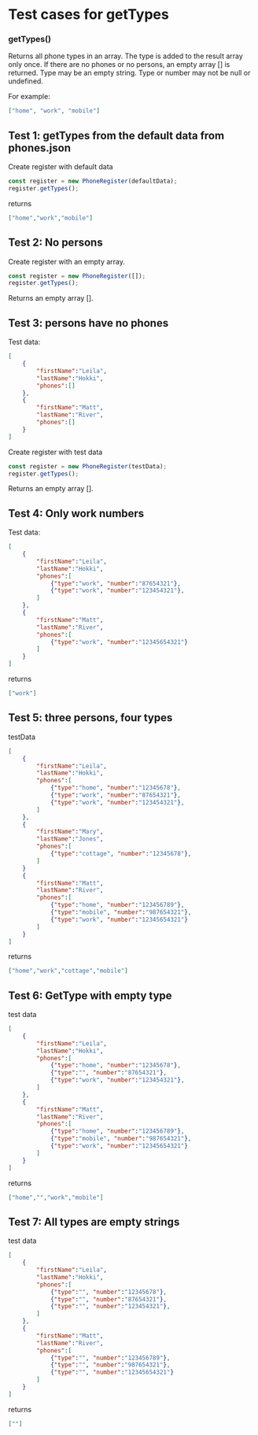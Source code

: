 # Test cases for getTypes

### **getTypes()**

Returns all phone types in an array. The type is added to the result array only once. If there are no phones or no persons, an empty array [] is returned. Type may be an empty string. Type or number may not be null or undefined.

For example:

```json
["home", "work", "mobile"]
```

## Test 1: getTypes from the default data from phones.json

Create register with default data
```js
const register = new PhoneRegister(defaultData);
register.getTypes();
```

returns
```json
["home","work","mobile"]
```

## Test 2: No persons
Create register with an empty array.
```js
const register = new PhoneRegister([]);
register.getTypes();
```

Returns an empty array [].

## Test 3: persons have no phones

Test data:

```json
[
    {
        "firstName":"Leila",
        "lastName":"Hokki",
        "phones":[]
    },
    {
        "firstName":"Matt",
        "lastName":"River",
        "phones":[]
    }
]
```

Create register with test data
```js
const register = new PhoneRegister(testData);
register.getTypes();
```

Returns an empty array [].

## Test 4: Only work numbers

Test data:

```json
[
    {
        "firstName":"Leila",
        "lastName":"Hokki",
        "phones":[
            {"type":"work", "number":"87654321"},
            {"type":"work", "number":"123454321"},
        ]
    },
    {
        "firstName":"Matt",
        "lastName":"River",
        "phones":[
            {"type":"work", "number":"12345654321"}
        ]
    }
]
```

returns
```json
["work"]
```

## Test 5: three persons, four types

testData
```json
[
    {
        "firstName":"Leila",
        "lastName":"Hokki",
        "phones":[
            {"type":"home", "number":"12345678"},
            {"type":"work", "number":"87654321"},
            {"type":"work", "number":"123454321"},
        ]
    },
    {
        "firstName":"Mary",
        "lastName":"Jones",
        "phones":[
            {"type":"cottage", "number":"12345678"},
        ]
    }
    {
        "firstName":"Matt",
        "lastName":"River",
        "phones":[
            {"type":"home", "number":"123456789"},
            {"type":"mobile", "number":"987654321"},
            {"type":"work", "number":"12345654321"}
        ]
    }
]
```

returns
```json
["home","work","cottage","mobile"]
```

## Test 6: GetType with empty type

test data
```json
[
    {
        "firstName":"Leila",
        "lastName":"Hokki",
        "phones":[
            {"type":"home", "number":"12345678"},
            {"type":"", "number":"87654321"},
            {"type":"work", "number":"123454321"},
        ]
    },
    {
        "firstName":"Matt",
        "lastName":"River",
        "phones":[
            {"type":"home", "number":"123456789"},
            {"type":"mobile", "number":"987654321"},
            {"type":"work", "number":"12345654321"}
        ]
    }
]
```

returns
```json
["home","","work","mobile"]
```

## Test 7: All types are empty strings 

test data
```json
[
    {
        "firstName":"Leila",
        "lastName":"Hokki",
        "phones":[
            {"type":"", "number":"12345678"},
            {"type":"", "number":"87654321"},
            {"type":"", "number":"123454321"},
        ]
    },
    {
        "firstName":"Matt",
        "lastName":"River",
        "phones":[
            {"type":"", "number":"123456789"},
            {"type":"", "number":"987654321"},
            {"type":"", "number":"12345654321"}
        ]
    }
]
```

returns
```json
[""]
```